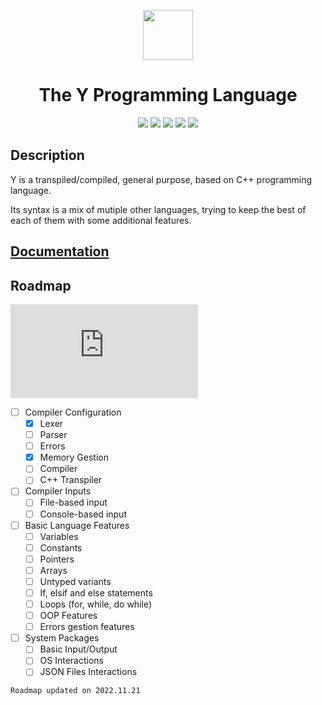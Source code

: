 <div align="center">
  <p>
    <img width="80" src="https://user-images.githubusercontent.com/99663083/191799790-a018c61b-4bfa-4e2b-b8fe-4ccf5d175756.png">
  </p>
  <h1>The Y Programming Language</h1>
  <div>
    <img src="https://img.shields.io/badge/version-ALPHA-524fff?style=for-the-badge">
    <img src="https://img.shields.io/badge/Status-In%20Progress-7aff7a?style=for-the-badge">
    <img src="https://img.shields.io/github/languages/code-size/the-ylang/y?label=size&style=for-the-badge">
    <img src="https://img.shields.io/badge/Made%20in-C++-00599C?logo=cplusplus&style=for-the-badge">
    <img src="https://img.shields.io/badge/Supported-Windows%20--%20Linux%20--%20MacOS-%231c8cbc?style=for-the-badge">
  </div>
</div>

## Description

Y is a transpiled/compiled, general purpose, based on C++ programming language.

Its syntax is a mix of mutiple other languages, trying to keep the best of each of them with some additional features.

## [Documentation](https://github.com/The-Y-Programming-Language/y/wiki)

## Roadmap

![chart](http://www.yarntomato.com/percentbarmaker/button.php?barPosition=10&leftFill=70aeff)

- [ ] Compiler Configuration
  - [x] Lexer
  - [ ] Parser
  - [ ] Errors
  - [x] Memory Gestion
  - [ ] Compiler
  - [ ] C++ Transpiler
- [ ] Compiler Inputs
  - [ ] File-based input
  - [ ] Console-based input
- [ ] Basic Language Features
  - [ ] Variables
  - [ ] Constants
  - [ ] Pointers
  - [ ] Arrays
  - [ ] Untyped variants
  - [ ] If, elsif and else statements
  - [ ] Loops (for, while, do while)
  - [ ] OOP Features
  - [ ] Errors gestion features
- [ ] System Packages
  - [ ] Basic Input/Output
  - [ ] OS Interactions
  - [ ] JSON Files Interactions

`Roadmap updated on 2022.11.21`
